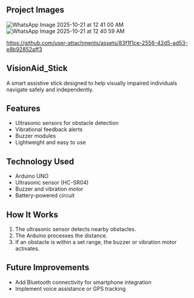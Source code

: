 ## Project Images

![WhatsApp Image 2025-10-21 at 12 41 00 AM](https://github.com/user-attachments/assets/e1d2be52-2e33-4f06-a83c-76567bce8ad6)
![WhatsApp Image 2025-10-21 at 12 40 59 AM](https://github.com/user-attachments/assets/8cfd3d0a-c213-4045-a4cd-8875fd4f5633)


https://github.com/user-attachments/assets/83f1f1ce-2556-42d5-ad53-e8b92852aff3



## VisionAid_Stick

A smart assistive stick designed to help visually impaired individuals navigate safely and independently.

## Features
- Ultrasonic sensors for obstacle detection
- Vibrational feedback alerts
- Buzzer modules
- Lightweight and easy to use

## Technology Used
- Arduino UNO
- Ultrasonic sensor (HC-SR04)
- Buzzer and vibration motor
- Battery-powered circuit


## How It Works
1. The ultrasonic sensor detects nearby obstacles.
2. The Arduino processes the distance.
3. If an obstacle is within a set range, the buzzer or vibration motor activates.

## Future Improvements
- Add Bluetooth connectivity for smartphone integration
- Implement voice assistance or GPS tracking


